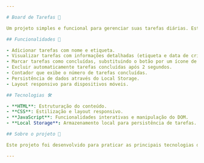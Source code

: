 ```yaml
---

# Board de Tarefas 📝

Um projeto simples e funcional para gerenciar suas tarefas diárias. Este "Board de Tarefas" permite ao usuário criar, marcar como concluídas e até excluir tarefas automaticamente. Criado com **HTML**, **CSS** e **JavaScript**, é perfeito para quem deseja organizar seu dia a dia!

## Funcionalidades 🚀

- Adicionar tarefas com nome e etiqueta.
- Visualizar tarefas com informações detalhadas (etiqueta e data de criação).
- Marcar tarefas como concluídas, substituindo o botão por um ícone de check.
- Excluir automaticamente tarefas concluídas após 2 segundos.
- Contador que exibe o número de tarefas concluídas.
- Persistência de dados através do Local Storage.
- Layout responsivo para dispositivos móveis.

## Tecnologias 🛠️

- **HTML**: Estruturação do conteúdo.
- **CSS**: Estilização e layout responsivo.
- **JavaScript**: Funcionalidades interativas e manipulação do DOM.
- **Local Storage**: Armazenamento local para persistência de tarefas.

## Sobre o projeto 🌟

Este projeto foi desenvolvido para praticar as principais tecnologias do front-end e oferecer um gerenciador de tarefas intuitivo. Ele serve como uma base para expandir funcionalidades e melhorar habilidades em desenvolvimento web.

---
```

